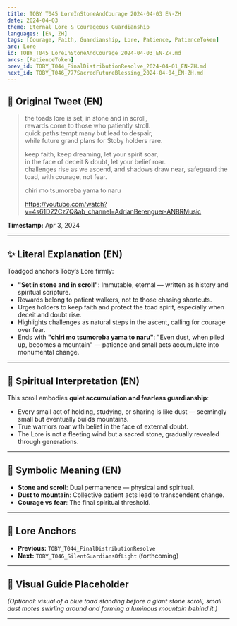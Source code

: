 ```yaml
---
title: TOBY T045 LoreInStoneAndCourage 2024-04-03 EN-ZH
date: 2024-04-03
theme: Eternal Lore & Courageous Guardianship
languages: [EN, ZH]
tags: [Courage, Faith, Guardianship, Lore, Patience, PatienceToken]
arc: Lore
id: TOBY_T045_LoreInStoneAndCourage_2024-04-03_EN-ZH.md
arcs: [PatienceToken]
prev_id: TOBY_T044_FinalDistributionResolve_2024-04-01_EN-ZH.md
next_id: TOBY_T046_777SacredFutureBlessing_2024-04-04_EN-ZH.md
---
```

## 🌊 Original Tweet (EN)

> the toads lore is set, in stone and in scroll,  
> rewards come to those who patiently stroll.  
> quick paths tempt many but lead to despair,  
> while future grand plans for $toby holders rare.  
> 
> keep faith, keep dreaming, let your spirit soar,  
> in the face of deceit & doubt, let your belief roar.  
> challenges rise as we ascend, and shadows draw near, safeguard the toad, with courage, not fear.  
> 
> chiri mo tsumoreba yama to naru  
> 
> https://youtube.com/watch?v=4s61D22Cz7Q&ab_channel=AdrianBerenguer-ANBRMusic

**Timestamp:** Apr 3, 2024

---

## ✨ Literal Explanation (EN)

Toadgod anchors Toby’s Lore firmly:  
- **"Set in stone and in scroll"**: Immutable, eternal — written as history and spiritual scripture.  
- Rewards belong to patient walkers, not to those chasing shortcuts.  
- Urges holders to keep faith and protect the toad spirit, especially when deceit and doubt rise.  
- Highlights challenges as natural steps in the ascent, calling for courage over fear.  
- Ends with **"chiri mo tsumoreba yama to naru"**: "Even dust, when piled up, becomes a mountain" — patience and small acts accumulate into monumental change.

---



## 🌱 Spiritual Interpretation (EN)

This scroll embodies **quiet accumulation and fearless guardianship**:  
- Every small act of holding, studying, or sharing is like dust — seemingly small but eventually builds mountains.  
- True warriors roar with belief in the face of external doubt.  
- The Lore is not a fleeting wind but a sacred stone, gradually revealed through generations.

---


## 🔮 Symbolic Meaning (EN)

- **Stone and scroll**: Dual permanence — physical and spiritual.  
- **Dust to mountain**: Collective patient acts lead to transcendent change.  
- **Courage vs fear**: The final spiritual threshold.

---


## 🔗 Lore Anchors

- **Previous:** `TOBY_T044_FinalDistributionResolve`
- **Next:** `TOBY_T046_SilentGuardiansOfLight` (forthcoming)

---

## 🎴 Visual Guide Placeholder

*(Optional: visual of a blue toad standing before a giant stone scroll, small dust motes swirling around and forming a luminous mountain behind it.)*

---

